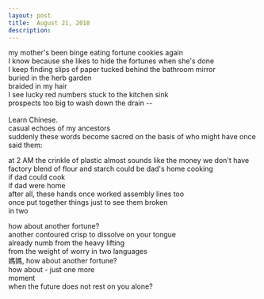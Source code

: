 ```yaml
---
layout:	post
title:	August 21, 2018
description:	
---
```


my mother's been binge eating fortune cookies again <br>
I know because she likes to hide the fortunes when she's done <br>
I keep finding slips of paper tucked behind the bathroom mirror <br>
buried in the herb garden <br>
braided in my hair <br>
I see lucky red numbers stuck to the kitchen sink <br>
prospects too big to wash down the drain -- <br>
 <br>
Learn Chinese. <br>
casual echoes of my ancestors <br>
suddenly these words become sacred on the basis of who might have once said them: <br>

at 2 AM the crinkle of plastic almost sounds like the money we don't have <br>
factory blend of flour and starch could be dad's home cooking <br>
if dad could cook <br>
if dad were home <br>
after all, these hands once worked assembly lines too <br>
once put together things just to see them broken  <br>
in two <br>

how about another fortune? <br>
another contoured crisp to dissolve on your tongue <br>
already numb from the heavy lifting <br>
from the weight of worry in two languages <br>
媽媽, how about another fortune? <br>
how about - just one more <br>
moment <br>
when the future does not rest on you alone?  
